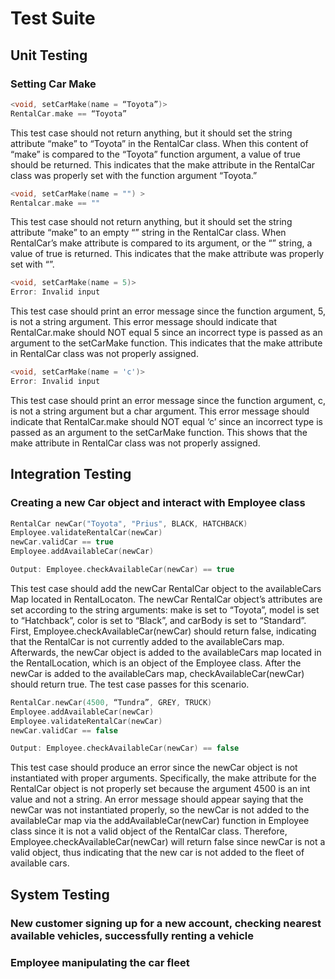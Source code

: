 # Test Suite
## Unit Testing
### Setting Car Make
```c++
<void, setCarMake(name = “Toyota”)>
RentalCar.make == “Toyota”
```
This test case should not return anything, but it should set the string attribute “make” to “Toyota” in the RentalCar class. When this content of “make” is compared to the “Toyota” function argument, a value of true should be returned. This indicates that the make attribute in the RentalCar class was properly set with the function argument  “Toyota.”

```c++
<void, setCarMake(name = "") >
Rentalcar.make == ""
```
This test case should not return anything, but it should set the string attribute “make” to an empty “” string in the RentalCar class. When RentalCar’s make attribute is compared to its argument, or the “” string, a value of true is returned. This indicates that the make attribute was properly set with “”.

```c++
<void, setCarMake(name = 5)>
Error: Invalid input
```
This test case should print an error message since the function argument, 5, is not a string argument. This error message should indicate that RentalCar.make should NOT equal 5 since an incorrect type is passed as an argument to the setCarMake function. This indicates that the make attribute in RentalCar class was not properly assigned.

```c++
<void, setCarMake(name = 'c')>
Error: Invalid input
```
This test case should print an error message since the function argument, c, is not a string argument but a char argument. This error message should indicate that RentalCar.make should NOT equal ‘c’ since an incorrect type is passed as an argument to the setCarMake function. This shows that the make attribute in RentalCar class was not properly assigned.

## Integration Testing
### Creating a new Car object and interact with Employee class
```c++
RentalCar newCar("Toyota", "Prius", BLACK, HATCHBACK)
Employee.validateRentalCar(newCar)
newCar.validCar == true
Employee.addAvailableCar(newCar)

Output: Employee.checkAvailableCar(newCar) == true
```
This test case should add the newCar RentalCar object to the availableCars Map located in RentalLocaton. The newCar RentalCar object’s attributes are set according to the string arguments: make is set to “Toyota”, model is set to “Hatchback”, color is set to “Black”, and carBody is set to “Standard”. First, Employee.checkAvailableCar(newCar) should return false, indicating that the RentalCar is not currently added to the availableCars map. Afterwards, the newCar object is added to the availableCars map located in the RentalLocation, which is an object of the Employee class. After the newCar is added to the availableCars map, checkAvailableCar(newCar) should return true. The test case passes for this scenario.

```c++
RentalCar.newCar(4500, “Tundra”, GREY, TRUCK)
Employee.addAvailableCar(newCar)
Employee.validateRentalCar(newCar)
newCar.validCar == false 

Output: Employee.checkAvailableCar(newCar) == false
```
This test case should produce an error since the newCar object is not instantiated with proper arguments. Specifically, the make attribute for the RentalCar object is not properly set because the argument 4500 is an int value and not a string. An error message should appear saying that the newCar was not instantiated properly, so the newCar is not added to the availableCar map via the addAvailableCar(newCar) function in Employee class since it is not a valid object of the RentalCar class. Therefore, Employee.checkAvailableCar(newCar) will return false since newCar is not a valid object, thus indicating that the new car is not added to the fleet of available cars. 

## System Testing
### New customer signing up for a new account, checking nearest available vehicles, successfully renting a vehicle

### Employee manipulating the car fleet 

